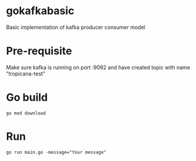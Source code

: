 # gokafkabasic
Basic implementation of kafka producer consumer model

# Pre-requisite
Make sure kafka is running on port :9092 and have created topic with name "tropicana-test"

# Go build
```
go mod download
```

# Run
```
go run main.go -message="Your message"
```
